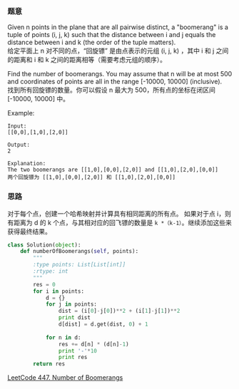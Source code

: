 ### 题意
Given n points in the plane that are all pairwise distinct, a "boomerang" is a tuple of points (i, j, k) such that the distance between i and j equals the distance between i and k (the order of the tuple matters).  
给定平面上 n 对不同的点，“回旋镖” 是由点表示的元组 (i, j, k) ，其中 i 和 j 之间的距离和 i 和 k 之间的距离相等（需要考虑元组的顺序）。

Find the number of boomerangs. You may assume that n will be at most 500 and coordinates of points are all in the range [-10000, 10000] (inclusive).  
找到所有回旋镖的数量。你可以假设 n 最大为 500，所有点的坐标在闭区间 [-10000, 10000] 中。

Example:
```
Input:
[[0,0],[1,0],[2,0]]

Output:
2

Explanation:
The two boomerangs are [[1,0],[0,0],[2,0]] and [[1,0],[2,0],[0,0]]
两个回旋镖为 [[1,0],[0,0],[2,0]] 和 [[1,0],[2,0],[0,0]]
```

### 思路
对于每个点，创建一个哈希映射并计算具有相同距离的所有点。 如果对于点 i，则有距离为 d 的 k 个点，与其相对应的回飞镖的数量是 `k *（k-1）`。继续添加这些来获得最终结果。

```python
class Solution(object):
    def numberOfBoomerangs(self, points):
        """
        :type points: List[List[int]]
        :rtype: int
        """
        res = 0     
        for i in points:
            d = {}
            for j in points:
                dist = (i[0]-j[0])**2 + (i[1]-j[1])**2
                print dist
                d[dist] = d.get(dist, 0) + 1
                
            for n in d:
                res += d[n] * (d[n]-1)
                print '-'*10
                print res
        return res
```
[LeetCode 447. Number of Boomerangs](https://leetcode.com/problems/number-of-boomerangs/description/)
